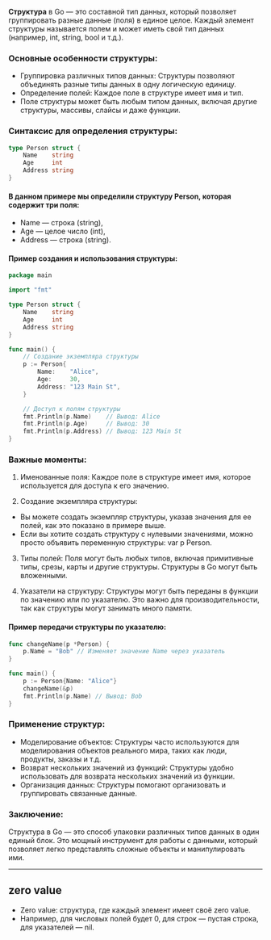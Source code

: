 **Структура** в Go — это составной тип данных, который позволяет группировать разные данные (поля) в единое целое. Каждый элемент структуры называется полем и может иметь свой тип данных (например, int, string, bool и т.д.).

### Основные особенности структуры:
- Группировка различных типов данных: Структуры позволяют объединять разные типы данных в одну логическую единицу.
- Определение полей: Каждое поле в структуре имеет имя и тип.
- Поле структуры может быть любым типом данных, включая другие структуры, массивы, слайсы и даже функции.

### Синтаксис для определения структуры:
```go
type Person struct {
    Name    string
    Age     int
    Address string
}
```

#### В данном примере мы определили структуру Person, которая содержит три поля:

- Name — строка (string),
- Age — целое число (int),
- Address — строка (string).

#### Пример создания и использования структуры:
```go
package main

import "fmt"

type Person struct {
    Name    string
    Age     int
    Address string
}

func main() {
    // Создание экземпляра структуры
    p := Person{
        Name:    "Alice",
        Age:     30,
        Address: "123 Main St",
    }

    // Доступ к полям структуры
    fmt.Println(p.Name)    // Вывод: Alice
    fmt.Println(p.Age)     // Вывод: 30
    fmt.Println(p.Address) // Вывод: 123 Main St
}
```
### Важные моменты:
1. Именованные поля: Каждое поле в структуре имеет имя, которое используется для доступа к его значению.

2. Создание экземпляра структуры:
- Вы можете создать экземпляр структуры, указав значения для ее полей, как это показано в примере выше.
- Если вы хотите создать структуру с нулевыми значениями, можно просто объявить переменную структуры: var p Person.

3. Типы полей: Поля могут быть любых типов, включая примитивные типы, срезы, карты и другие структуры. Структуры в Go могут быть вложенными.

4. Указатели на структуру: Структуры могут быть переданы в функции по значению или по указателю. Это важно для производительности, так как структуры могут занимать много памяти.

#### Пример передачи структуры по указателю:
```go
func changeName(p *Person) {
    p.Name = "Bob" // Изменяет значение Name через указатель
}

func main() {
    p := Person{Name: "Alice"}
    changeName(&p)
    fmt.Println(p.Name) // Вывод: Bob
}
```

### Применение структур:
- Моделирование объектов: Структуры часто используются для моделирования объектов реального мира, таких как люди, продукты, заказы и т.д.
- Возврат нескольких значений из функций: Структуры удобно использовать для возврата нескольких значений из функции.
- Организация данных: Структуры помогают организовать и группировать связанные данные.

### Заключение:
Структура в Go — это способ упаковки различных типов данных в один единый блок. Это мощный инструмент для работы с данными, который позволяет легко представлять сложные объекты и манипулировать ими.

---

## zero value
- Zero value: структура, где каждый элемент имеет своё zero value.
- Например, для числовых полей будет 0, для строк — пустая строка, для указателей — nil.